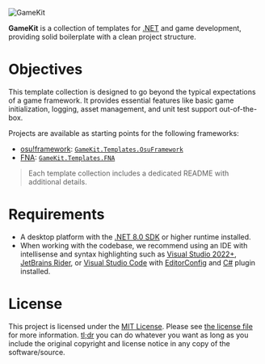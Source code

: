 ![GameKit](https://raw.githubusercontent.com/isrcalebe/gamekit/refs/heads/main/.github/assets/logo-dark.svg)

**GameKit** is a collection of templates for [.NET](https://dot.net) and game development, providing solid boilerplate with a clean project structure.

# Objectives

This template collection is designed to go beyond the typical expectations of a game framework. It provides essential features like basic game initialization, logging, asset management, and unit test support out-of-the-box.

Projects are available as starting points for the following frameworks:

- [osu!framework](https://github.com/ppy/osu-framework): [`GameKit.Templates.OsuFramework`](https://www.nuget.org/packages/GameKit.Templates.OsuFramework)
- [FNA](https://github.com/FNA-XNA/FNA): [`GameKit.Templates.FNA`](https://www.nuget.org/packages/GameKit.Templates.FNA)

> Each template collection includes a dedicated README with additional details.

# Requirements

- A desktop platform with the [.NET 8.0 SDK](https://dotnet.microsoft.com/download) or higher runtime installed.
- When working with the codebase, we recommend using an IDE with intellisense and syntax highlighting such as [Visual Studio 2022+](https://visualstudio.microsoft.com/vs/), [JetBrains Rider](https://www.jetbrains.com/rider/), or [Visual Studio Code](https://code.visualstudio.com/) with [EditorConfig](https://marketplace.visualstudio.com/items?itemName=EditorConfig.EditorConfig) and [C#](https://marketplace.visualstudio.com/items?itemName=ms-dotnettools.csdevkit) plugin installed.

# License

This project is licensed under the [MIT License](https://opensource.org/licenses/mit). Please see [the license file](../COPYING) for more information. [tl;dr](https://www.tldrlegal.com/license/mit-license) you can do whatever you want as long as you include the original copyright and license notice in any copy of the software/source.
